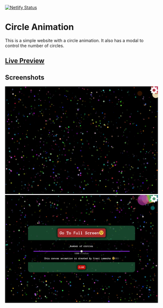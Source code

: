 [![Netlify Status](https://api.netlify.com/api/v1/badges/4ed2fa03-afc6-4029-a545-972dd86f5174/deploy-status)](https://app.netlify.com/sites/nice-circle-animation/deploys)

# Circle Animation

This is a simple website with a circle animation. It also has a modal to control the number of circles.

## [Live Preview](https://nice-circle-animation.netlify.app)

## Screenshots

![1](./screenshots/1.png)
![2](./screenshots/2.png)
